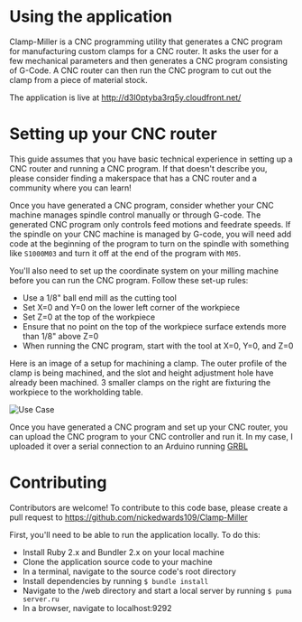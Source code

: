 # Using the application

Clamp-Miller is a CNC programming utility that generates a CNC program for manufacturing custom clamps for a CNC router. It asks the user for a few mechanical parameters and then generates a CNC program consisting of G-Code. A CNC router can then run the CNC program to cut out the clamp from a piece of material stock.

The application is live at http://d3l0ptyba3rq5y.cloudfront.net/ 

# Setting up your CNC router
This guide assumes that you have basic technical experience in setting up a CNC router and running a CNC program. If that doesn't describe you, please consider finding a makerspace that has a CNC router and a community where you can learn!

Once you have generated a CNC program, consider whether your CNC machine manages spindle control manually or through G-code. The generated CNC program only controls feed motions and feedrate speeds. If the spindle on your CNC machine is managed by G-code, you will need add code at the beginning of the program to turn on the spindle with something like `S1000M03` and turn it off at the end of the program with `M05`.

You'll also need to set up the coordinate system on your milling machine before you can run the CNC program. Follow these set-up rules:
  - Use a 1/8" ball end mill as the cutting tool
  - Set X=0 and Y=0 on the lower left corner of the workpiece
  - Set Z=0 at the top of the workpiece
  - Ensure that no point on the top of the workpiece surface extends more than 1/8" above Z=0
  - When running the CNC program, start with the tool at X=0, Y=0, and Z=0

Here is an image of a setup for machining a clamp. The outer profile of the clamp is being machined, and the slot and height adjustment hole have already been machined. 3 smaller clamps on the right are fixturing the workpiece to the workholding table.

![Use Case](/img/Use-Case.png)

Once you have generated a CNC program and set up your CNC router, you can upload the CNC program to your CNC controller and run it. In my case, I uploaded it over a serial connection to an Arduino running [GRBL](https://github.com/grbl/grbl)

# Contributing

Contributors are welcome! To contribute to this code base, please create a pull request to https://github.com/nickedwards109/Clamp-Miller

First, you'll need to be able to run the application locally. To do this:
  - Install Ruby 2.x and Bundler 2.x on your local machine
  - Clone the application source code to your machine
  - In a terminal, navigate to the source code's root directory
  - Install dependencies by running `$ bundle install`
  - Navigate to the /web directory and start a local server by running `$ puma server.ru`
  - In a browser, navigate to localhost:9292
